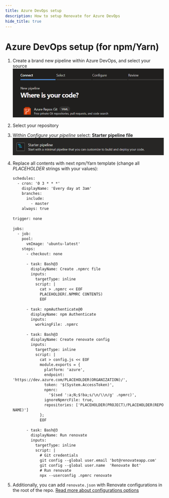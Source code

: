 ```yaml
---
title: Azure DevOps setup
description: How to setup Renovate for Azure DevOps
hide_title: true
---
```


# Azure DevOps setup (for npm/Yarn)

1. Create a brand new pipeline within Azure DevOps, and select your source
   ![Azure DevOps create new pipeline](assets/images/azure-devops-setup-1.png)
1. Select your repository
1. Within _Configure your pipeline_ select: **Starter pipeline file**
   ![Azure DevOps starter pipeline template](assets/images/azure-devops-setup-2.png)
1. Replace all contents with next npm/Yarn template (change all _PLACEHOLDER_ strings with your values):

   ```
   schedules:
     - cron: '0 3 * * *'
       displayName: 'Every day at 3am'
       branches:
         include:
           - master
       always: true

   trigger: none

   jobs:
     - job:
       pool:
         vmImage: 'ubuntu-latest'
       steps:
         - checkout: none

         - task: Bash@3
           displayName: Create .npmrc file
           inputs:
             targetType: inline
             script: |
               cat > .npmrc << EOF
               PLACEHOLDER(.NPMRC CONTENTS)
               EOF

         - task: npmAuthenticate@0
           displayName: npm Authenticate
           inputs:
             workingFile: .npmrc

         - task: Bash@3
           displayName: Create renovate config
           inputs:
             targetType: inline
             script: |
               cat > config.js << EOF
               module.exports = {
                 platform: 'azure',
                 endpoint: 'https://dev.azure.com/PLACEHOLDER(ORGANIZATION)/',
                 token: '$(System.AccessToken)',
                 npmrc:
                   '$(sed ':a;N;$!ba;s/\n/\\n/g' .npmrc)',
                 ignoreNpmrcFile: true,
                 repositories: ['PLACEHOLDER(PROJECT)/PLACEHOLDER(REPO NAME)']
               };
               EOF

         - task: Bash@3
           displayName: Run renovate
           inputs:
             targetType: inline
             script: |
               # Git credentials
               git config --global user.email 'bot@renovateapp.com'
               git config --global user.name  'Renovate Bot'
               # Run renovate
               npx --userconfig .npmrc renovate
   ```

1. Additionally, you can add `renovate.json` with Renovate configurations in the root of the repo. [Read more about configurations options](https://docs.renovatebot.com/configuration-options/)
